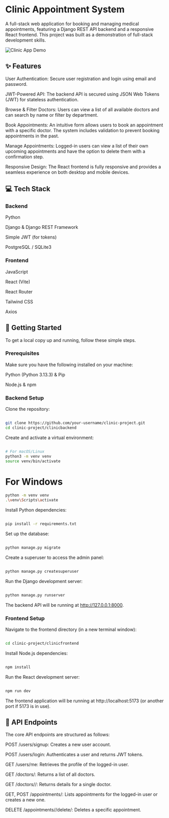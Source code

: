 # Clinic Appointment System
A full-stack web application for booking and managing medical appointments, featuring a Django REST API backend and a responsive React frontend. This project was built as a demonstration of full-stack development skills.

![Clinic App Demo](./assets/project-demo.gif)

## ✨ Features
User Authentication: Secure user registration and login using email and password.

JWT-Powered API: The backend API is secured using JSON Web Tokens (JWT) for stateless authentication.

Browse & Filter Doctors: Users can view a list of all available doctors and can search by name or filter by department.

Book Appointments: An intuitive form allows users to book an appointment with a specific doctor. The system includes validation to prevent booking appointments in the past.

Manage Appointments: Logged-in users can view a list of their own upcoming appointments and have the option to delete them with a confirmation step.

Responsive Design: The React frontend is fully responsive and provides a seamless experience on both desktop and mobile devices.

## 💻 Tech Stack
### Backend
Python

Django & Django REST Framework

Simple JWT (for tokens)

PostgreSQL / SQLite3

### Frontend
JavaScript

React (Vite)

React Router

Tailwind CSS

Axios

## 🚀 Getting Started
To get a local copy up and running, follow these simple steps.

### Prerequisites
Make sure you have the following installed on your machine:

Python (Python 3.13.3) & Pip

Node.js & npm

### Backend Setup
Clone the repository:

```Bash

git clone https://github.com/your-username/clinic-project.git
cd clinic-project/clinicbackend
```
Create and activate a virtual environment:

```Bash

# For macOS/Linux
python3 -m venv venv
source venv/bin/activate
```

# For Windows
```Bash
python -m venv venv
.\venv\Scripts\activate
```
Install Python dependencies:

```Bash

pip install -r requirements.txt
```
Set up the database:

```Bash

python manage.py migrate
```
Create a superuser to access the admin panel:

```Bash

python manage.py createsuperuser
```
Run the Django development server:

```Bash

python manage.py runserver
```
The backend API will be running at http://127.0.0.1:8000.

### Frontend Setup
Navigate to the frontend directory (in a new terminal window):

```Bash

cd clinic-project/clinicfrontend
```
Install Node.js dependencies:

```Bash

npm install
```

Run the React development server:

```Bash

npm run dev
```
The frontend application will be running at http://localhost:5173 (or another port if 5173 is in use).

## 📝 API Endpoints
The core API endpoints are structured as follows:

POST /users/signup: Creates a new user account.

POST /users/login: Authenticates a user and returns JWT tokens.

GET /users/me: Retrieves the profile of the logged-in user.

GET /doctors/: Returns a list of all doctors.

GET /doctors/<id>/: Returns details for a single doctor.

GET, POST /appointments/: Lists appointments for the logged-in user or creates a new one.

DELETE /appointments/<id>/delete/: Deletes a specific appointment.